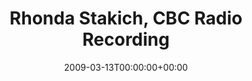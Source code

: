 ---
templateKey: event
guid: 089499a5-6eab-11ea-99c5-002590d1d1b0
date: 2009-03-13T00:00:00+00:00
eventTime: 'none'
title: Rhonda Stakich, CBC Radio Recording
artist: Rhonda Stakich
city: Edmonton
venue: CBC Radio Recording
group: Tim Shia
guests: Tim Shia
---